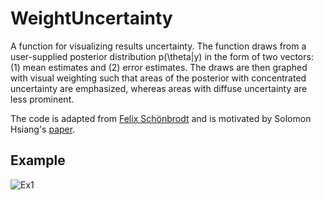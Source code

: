 # WeightUncertainty

A function for visualizing results uncertainty. The function draws from a user-supplied posterior distribution p(\theta|y) in the form of two vectors: (1) mean estimates and (2) error estimates. The draws are then graphed with visual weighting such that areas of the posterior with concentrated uncertainty are emphasized, whereas areas with diffuse uncertainty are less prominent.

The code is adapted from [Felix Schönbrodt](http://www.nicebread.de/visually-weighted-watercolor-plots-new-variants-please-vote/) and is motivated by Solomon Hsiang's [paper](http://papers.ssrn.com/sol3/papers.cfm?abstract_id=2265501).

## Example

![Ex1](https://raw.githubusercontent.com/george-wood/VizUncertainty/viz_magma.png)
